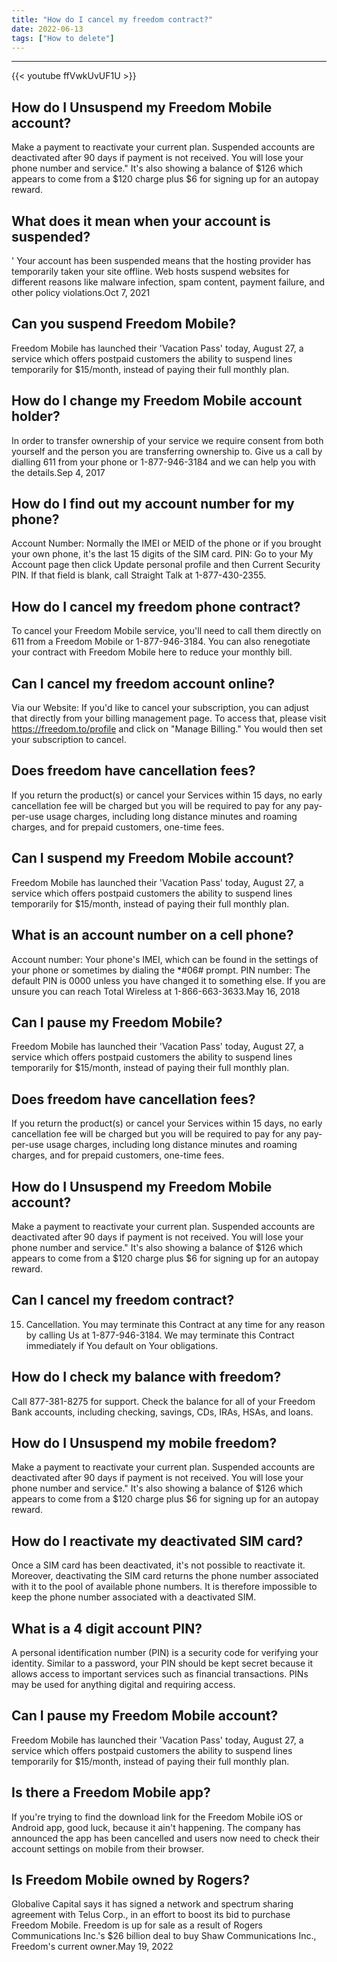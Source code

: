 ```yaml
---
title: "How do I cancel my freedom contract?"
date: 2022-06-13
tags: ["How to delete"]
---
```


---
{{< youtube ffVwkUvUF1U >}}
## How do I Unsuspend my Freedom Mobile account?
Make a payment to reactivate your current plan. Suspended accounts are deactivated after 90 days if payment is not received. You will lose your phone number and service." It's also showing a balance of $126 which appears to come from a $120 charge plus $6 for signing up for an autopay reward.

## What does it mean when your account is suspended?
' Your account has been suspended means that the hosting provider has temporarily taken your site offline. Web hosts suspend websites for different reasons like malware infection, spam content, payment failure, and other policy violations.Oct 7, 2021

## Can you suspend Freedom Mobile?
Freedom Mobile has launched their 'Vacation Pass' today, August 27, a service which offers postpaid customers the ability to suspend lines temporarily for $15/month, instead of paying their full monthly plan.

## How do I change my Freedom Mobile account holder?
In order to transfer ownership of your service we require consent from both yourself and the person you are transferring ownership to. Give us a call by dialling 611 from your phone or 1-877-946-3184 and we can help you with the details.Sep 4, 2017

## How do I find out my account number for my phone?
Account Number: Normally the IMEI or MEID of the phone or if you brought your own phone, it's the last 15 digits of the SIM card. PIN: Go to your My Account page then click Update personal profile and then Current Security PIN. If that field is blank, call Straight Talk at 1-877-430-2355.

## How do I cancel my freedom phone contract?
To cancel your Freedom Mobile service, you'll need to call them directly on 611 from a Freedom Mobile or 1-877-946-3184. You can also renegotiate your contract with Freedom Mobile here to reduce your monthly bill.

## Can I cancel my freedom account online?
Via our Website: If you'd like to cancel your subscription, you can adjust that directly from your billing management page. To access that, please visit https://freedom.to/profile and click on "Manage Billing." You would then set your subscription to cancel.

## Does freedom have cancellation fees?
If you return the product(s) or cancel your Services within 15 days, no early cancellation fee will be charged but you will be required to pay for any pay-per-use usage charges, including long distance minutes and roaming charges, and for prepaid customers, one-time fees.

## Can I suspend my Freedom Mobile account?
Freedom Mobile has launched their 'Vacation Pass' today, August 27, a service which offers postpaid customers the ability to suspend lines temporarily for $15/month, instead of paying their full monthly plan.

## What is an account number on a cell phone?
Account number: Your phone's IMEI, which can be found in the settings of your phone or sometimes by dialing the *#06# prompt. PIN number: The default PIN is 0000 unless you have changed it to something else. If you are unsure you can reach Total Wireless at 1-866-663-3633.May 16, 2018

## Can I pause my Freedom Mobile?
Freedom Mobile has launched their 'Vacation Pass' today, August 27, a service which offers postpaid customers the ability to suspend lines temporarily for $15/month, instead of paying their full monthly plan.

## Does freedom have cancellation fees?
If you return the product(s) or cancel your Services within 15 days, no early cancellation fee will be charged but you will be required to pay for any pay-per-use usage charges, including long distance minutes and roaming charges, and for prepaid customers, one-time fees.

## How do I Unsuspend my Freedom Mobile account?
Make a payment to reactivate your current plan. Suspended accounts are deactivated after 90 days if payment is not received. You will lose your phone number and service." It's also showing a balance of $126 which appears to come from a $120 charge plus $6 for signing up for an autopay reward.

## Can I cancel my freedom contract?
15. Cancellation. You may terminate this Contract at any time for any reason by calling Us at 1-877-946-3184. We may terminate this Contract immediately if You default on Your obligations.

## How do I check my balance with freedom?
Call 877-381-8275 for support. Check the balance for all of your Freedom Bank accounts, including checking, savings, CDs, IRAs, HSAs, and loans.

## How do I Unsuspend my mobile freedom?
Make a payment to reactivate your current plan. Suspended accounts are deactivated after 90 days if payment is not received. You will lose your phone number and service." It's also showing a balance of $126 which appears to come from a $120 charge plus $6 for signing up for an autopay reward.

## How do I reactivate my deactivated SIM card?
Once a SIM card has been deactivated, it's not possible to reactivate it. Moreover, deactivating the SIM card returns the phone number associated with it to the pool of available phone numbers. It is therefore impossible to keep the phone number associated with a deactivated SIM.

## What is a 4 digit account PIN?
A personal identification number (PIN) is a security code for verifying your identity. Similar to a password, your PIN should be kept secret because it allows access to important services such as financial transactions. PINs may be used for anything digital and requiring access.

## Can I pause my Freedom Mobile account?
Freedom Mobile has launched their 'Vacation Pass' today, August 27, a service which offers postpaid customers the ability to suspend lines temporarily for $15/month, instead of paying their full monthly plan.

## Is there a Freedom Mobile app?
If you're trying to find the download link for the Freedom Mobile iOS or Android app, good luck, because it ain't happening. The company has announced the app has been cancelled and users now need to check their account settings on mobile from their browser.

## Is Freedom Mobile owned by Rogers?
Globalive Capital says it has signed a network and spectrum sharing agreement with Telus Corp., in an effort to boost its bid to purchase Freedom Mobile. Freedom is up for sale as a result of Rogers Communications Inc.'s $26 billion deal to buy Shaw Communications Inc., Freedom's current owner.May 19, 2022

